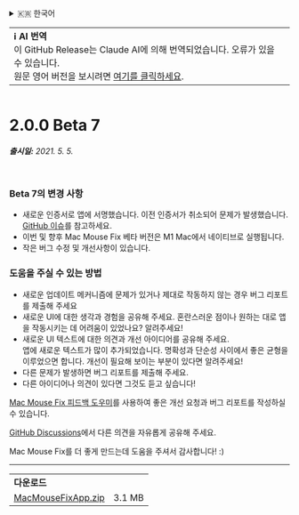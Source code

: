<details>
<summary>🇰🇷 한국어</summary>

[🇬🇧 English (GitHub)](https://github.com/noah-nuebling/mac-mouse-fix/releases/tag/2.0.0-Beta-7)\
[🇦🇩 Català](https://redirect.macmousefix.com/?target=mmf-release&tag=2.0.0-Beta-7&locale=ca)\
[🇩🇪 Deutsch](https://redirect.macmousefix.com/?target=mmf-release&tag=2.0.0-Beta-7&locale=de)\
[🇪🇸 Español](https://redirect.macmousefix.com/?target=mmf-release&tag=2.0.0-Beta-7&locale=es)\
[🇫🇷 Français](https://redirect.macmousefix.com/?target=mmf-release&tag=2.0.0-Beta-7&locale=fr)\
[🇮🇩 Indonesia](https://redirect.macmousefix.com/?target=mmf-release&tag=2.0.0-Beta-7&locale=id)\
[🇮🇹 Italiano](https://redirect.macmousefix.com/?target=mmf-release&tag=2.0.0-Beta-7&locale=it)\
[🇭🇺 Magyar](https://redirect.macmousefix.com/?target=mmf-release&tag=2.0.0-Beta-7&locale=hu)\
[🇳🇱 Nederlands](https://redirect.macmousefix.com/?target=mmf-release&tag=2.0.0-Beta-7&locale=nl)\
[🇵🇱 Polski](https://redirect.macmousefix.com/?target=mmf-release&tag=2.0.0-Beta-7&locale=pl)\
[🇧🇷 Português (Brasil)](https://redirect.macmousefix.com/?target=mmf-release&tag=2.0.0-Beta-7&locale=pt-BR)\
[🇵🇹 Português (Portugal)](https://redirect.macmousefix.com/?target=mmf-release&tag=2.0.0-Beta-7&locale=pt-PT)\
[🇷🇴 Română](https://redirect.macmousefix.com/?target=mmf-release&tag=2.0.0-Beta-7&locale=ro)\
[🇸🇪 Svenska](https://redirect.macmousefix.com/?target=mmf-release&tag=2.0.0-Beta-7&locale=sv)\
[🇻🇳 Tiếng Việt](https://redirect.macmousefix.com/?target=mmf-release&tag=2.0.0-Beta-7&locale=vi)\
[🇹🇷 Türkçe](https://redirect.macmousefix.com/?target=mmf-release&tag=2.0.0-Beta-7&locale=tr)\
[🇨🇿 Čeština](https://redirect.macmousefix.com/?target=mmf-release&tag=2.0.0-Beta-7&locale=cs)\
[🇬🇷 Ελληνικά](https://redirect.macmousefix.com/?target=mmf-release&tag=2.0.0-Beta-7&locale=el)\
[🇷🇺 Русский](https://redirect.macmousefix.com/?target=mmf-release&tag=2.0.0-Beta-7&locale=ru)\
[🇺🇦 Українська](https://redirect.macmousefix.com/?target=mmf-release&tag=2.0.0-Beta-7&locale=uk)\
[🇮🇱 עברית](https://redirect.macmousefix.com/?target=mmf-release&tag=2.0.0-Beta-7&locale=he)\
[🇸🇦 العربية](https://redirect.macmousefix.com/?target=mmf-release&tag=2.0.0-Beta-7&locale=ar)\
[🇮🇳 हिन्दी](https://redirect.macmousefix.com/?target=mmf-release&tag=2.0.0-Beta-7&locale=hi)\
[🇹🇭 ไทย](https://redirect.macmousefix.com/?target=mmf-release&tag=2.0.0-Beta-7&locale=th)\
[🇨🇳 中文 (简体)](https://redirect.macmousefix.com/?target=mmf-release&tag=2.0.0-Beta-7&locale=zh-Hans)\
[🇨🇳 中文 (繁體)](https://redirect.macmousefix.com/?target=mmf-release&tag=2.0.0-Beta-7&locale=zh-Hant)\
[🇭🇰 中文（香港)](https://redirect.macmousefix.com/?target=mmf-release&tag=2.0.0-Beta-7&locale=zh-HK)\
[🇯🇵 日本語](https://redirect.macmousefix.com/?target=mmf-release&tag=2.0.0-Beta-7&locale=ja)\
**🇰🇷 한국어**\
[Help translate Mac Mouse Fix to different languages!](https://github.com/noah-nuebling/mac-mouse-fix/discussions/731)
</details>
<table align=><td>
<b>ℹ️ AI 번역</b><br>
이 GitHub Release는 Claude AI에 의해 번역되었습니다. 오류가 있을 수 있습니다.<br>
원문 영어 버전을 보시려면 <a href="https://github.com/noah-nuebling/mac-mouse-fix/releases/tag/2.0.0-Beta-7">여기를 클릭하세요</a>.
</td></table>

<table></table>

# 2.0.0 Beta 7
***출시일:** 2021. 5. 5.*

<br>

### Beta 7의 변경 사항

- 새로운 인증서로 앱에 서명했습니다. 이전 인증서가 취소되어 문제가 발생했습니다. [GitHub 이슈](https://github.com/noah-nuebling/mac-mouse-fix/issues/95)를 참고하세요.
- 이번 및 향후 Mac Mouse Fix 베타 버전은 M1 Mac에서 네이티브로 실행됩니다.
- 작은 버그 수정 및 개선사항이 있습니다.

### 도움을 주실 수 있는 방법

- 새로운 업데이트 메커니즘에 문제가 있거나 제대로 작동하지 않는 경우 버그 리포트를 제출해 주세요
- 새로운 UI에 대한 생각과 경험을 공유해 주세요. 혼란스러운 점이나 원하는 대로 앱을 작동시키는 데 어려움이 있었나요? 알려주세요!
- 새로운 UI 텍스트에 대한 의견과 개선 아이디어를 공유해 주세요.\
   앱에 새로운 텍스트가 많이 추가되었습니다. 명확성과 단순성 사이에서 좋은 균형을 이루었으면 합니다. 개선이 필요해 보이는 부분이 있다면 알려주세요!
- 다른 문제가 발생하면 버그 리포트를 제출해 주세요.
- 다른 아이디어나 의견이 있다면 그것도 듣고 싶습니다!

[Mac Mouse Fix 피드백 도우미](https://github.com/noah-nuebling/mac-mouse-fix/issues/new/choose)를 사용하여 좋은 개선 요청과 버그 리포트를 작성하실 수 있습니다.

[GitHub Discussions](https://github.com/noah-nuebling/mac-mouse-fix/discussions/82)에서 다른 의견을 자유롭게 공유해 주세요.

Mac Mouse Fix를 더 좋게 만드는데 도움을 주셔서 감사합니다! :)

---

<table align="start">
<tr>
    <td colspan=2>
        <b>다운로드</b>
    </td>
</tr>
<tr>
    <td><a href="https://github.com/noah-nuebling/mac-mouse-fix/releases/download/2.0.0-Beta-7/MacMouseFixApp.zip">MacMouseFixApp.zip</a></td>
    <td>3.1 MB</td>
</tr>
</table>